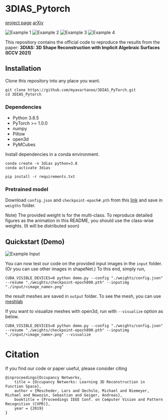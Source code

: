 # 3DIAS_Pytorch
[project page](https://myavartanoo.github.io/3dias/) [arXiv](https://arxiv.org/abs/2108.08653)

![Example 1](source/airplane.gif)
![Example 2](source/chair1.gif)
![Example 3](source/lamp.gif)
![Example 4](source/speaker.gif)

This repository contains the official code to reproduce the results from the paper: 
**3DIAS: 3D Shape Reconstruction with Implicit Algebraic Surfaces (ICCV 2021)**


## Installation
Clone this repository into any place you want.
```
git clone https://github.com/myavartanoo/3DIAS_PyTorch.git
cd 3DIAS_Pytorch
```

### Dependencies
* Python 3.8.5
* PyTorch >= 1.0.0
* numpy
* Pillow
* open3d
* PyMCubes

Install dependencies in a conda environment.
```
conda create -n 3dias python=3.8
conda activate 3dias

pip install -r requirements.txt
```

### Pretrained model
Download `config.json` and `checkpoint-epoch#.pth` from this [link](https://www.dropbox.com/sh/z7ccstte6i69jju/AABaaCJ9LgKw-JT1Mdf0Tz-ta?dl=0) and save in `weigths` folder.

Note) The provided weight is for the multi-class. To reproduce detailed figures as the animation in this README, you should use the class-wise weights. (It will be distributed soon)


## Quickstart (Demo)
![Example Input](source/example_input.png)

You can now test our code on the provided input images in the `input` folder. (Or you can use other images in shapeNet.)
To this end, simply run, 
```
CUDA_VISIBLE_DEVICES=0 python demo.py --config "./weights/config.json" --resume "./weights/checkpoint-epoch890.pth" --inputimg "./input/<image_name>.png"
```
the result meshes are saved in `output` folder. To see the mesh, you can use [meshlab](https://www.meshlab.net/)


If you want to visualize meshes with open3d, run with `--visualize` option as below.
```
CUDA_VISIBLE_DEVICES=0 python demo.py --config "./weights/config.json" --resume "./weights/checkpoint-epoch890.pth" --inputimg "./input/<image_name>.png" --visualize
```

<!---
## Dataset
TBD

## Training
TBD

## Testing
TBD
-->

# Citation
If you find our code or paper useful, please consider citing

    @inproceedings{Occupancy Networks,
        title = {Occupancy Networks: Learning 3D Reconstruction in Function Space},
        author = {Mescheder, Lars and Oechsle, Michael and Niemeyer, Michael and Nowozin, Sebastian and Geiger, Andreas},
        booktitle = {Proceedings IEEE Conf. on Computer Vision and Pattern Recognition (CVPR)},
        year = {2019}
    }